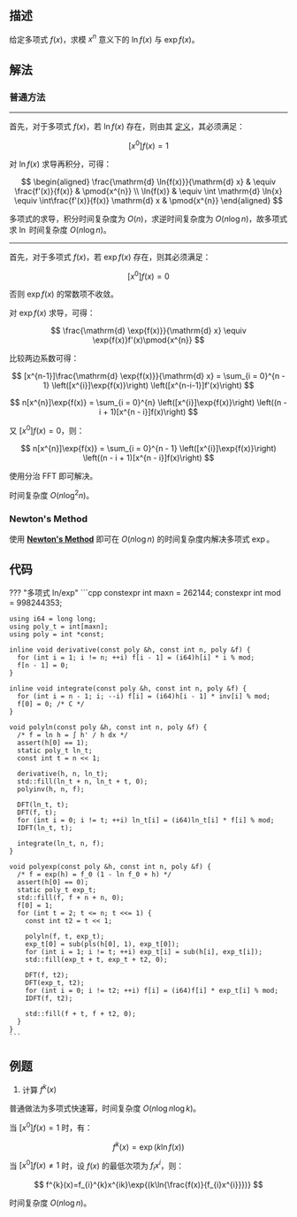 ## 描述

给定多项式 $f(x)$，求模 $x^{n}$ 意义下的 $\ln{f(x)}$ 与 $\exp{f(x)}$。

## 解法

### 普通方法

* * *

首先，对于多项式 $f(x)$，若 $\ln{f(x)}$ 存在，则由其 [定义](./intro.md#复合)，其必须满足：

$$
[x^{0}]f(x)=1
$$

对 $\ln{f(x)}$ 求导再积分，可得：

$$
\begin{aligned}
    \frac{\mathrm{d} \ln{f(x)}}{\mathrm{d} x} & \equiv \frac{f'(x)}{f(x)} & \pmod{x^{n}} \\
    \ln{f(x)} & \equiv \int \mathrm{d} \ln{x} \equiv \int\frac{f'(x)}{f(x)} \mathrm{d} x & \pmod{x^{n}}
\end{aligned}
$$

多项式的求导，积分时间复杂度为 $O(n)$，求逆时间复杂度为 $O(n\log{n})$，故多项式求 $\ln$ 时间复杂度 $O(n\log{n})$。

* * *

首先，对于多项式 $f(x)$，若 $\exp{f(x)}$ 存在，则其必须满足：

$$
[x^{0}]f(x)=0
$$

否则 $\exp{f(x)}$ 的常数项不收敛。

对 $\exp{f(x)}$ 求导，可得：

$$
\frac{\mathrm{d} \exp{f(x)}}{\mathrm{d} x} \equiv \exp{f(x)}f'(x)\pmod{x^{n}}
$$

比较两边系数可得：

$$
[x^{n-1}]\frac{\mathrm{d} \exp{f(x)}}{\mathrm{d} x} = \sum_{i = 0}^{n - 1} \left([x^{i}]\exp{f(x)}\right) \left([x^{n-i-1}]f'(x)\right)
$$

$$
n[x^{n}]\exp{f(x)} = \sum_{i = 0}^{n} \left([x^{i}]\exp{f(x)}\right) \left((n - i + 1)[x^{n - i}]f(x)\right)
$$

又 $[x^{0}]f(x)=0$，则：

$$
n[x^{n}]\exp{f(x)} = \sum_{i = 0}^{n - 1} \left([x^{i}]\exp{f(x)}\right) \left((n - i + 1)[x^{n - i}]f(x)\right)
$$

使用分治 FFT 即可解决。

时间复杂度 $O(n\log^{2}{n})$。

### Newton's Method

使用 [**Newton's Method**](./newton.md#newtons-method) 即可在 $O(n\log{n})$ 的时间复杂度内解决多项式 $\exp$。

## 代码

??? "多项式 ln/exp"
    ```cpp
    constexpr int maxn = 262144;
    constexpr int mod = 998244353;
    
    using i64 = long long;
    using poly_t = int[maxn];
    using poly = int *const;
    
    inline void derivative(const poly &h, const int n, poly &f) {
      for (int i = 1; i != n; ++i) f[i - 1] = (i64)h[i] * i % mod;
      f[n - 1] = 0;
    }
    
    inline void integrate(const poly &h, const int n, poly &f) {
      for (int i = n - 1; i; --i) f[i] = (i64)h[i - 1] * inv[i] % mod;
      f[0] = 0; /* C */
    }
    
    void polyln(const poly &h, const int n, poly &f) {
      /* f = ln h = ∫ h' / h dx */
      assert(h[0] == 1);
      static poly_t ln_t;
      const int t = n << 1;
    
      derivative(h, n, ln_t);
      std::fill(ln_t + n, ln_t + t, 0);
      polyinv(h, n, f);
    
      DFT(ln_t, t);
      DFT(f, t);
      for (int i = 0; i != t; ++i) ln_t[i] = (i64)ln_t[i] * f[i] % mod;
      IDFT(ln_t, t);
    
      integrate(ln_t, n, f);
    }
    
    void polyexp(const poly &h, const int n, poly &f) {
      /* f = exp(h) = f_0 (1 - ln f_0 + h) */
      assert(h[0] == 0);
      static poly_t exp_t;
      std::fill(f, f + n + n, 0);
      f[0] = 1;
      for (int t = 2; t <= n; t <<= 1) {
        const int t2 = t << 1;
    
        polyln(f, t, exp_t);
        exp_t[0] = sub(pls(h[0], 1), exp_t[0]);
        for (int i = 1; i != t; ++i) exp_t[i] = sub(h[i], exp_t[i]);
        std::fill(exp_t + t, exp_t + t2, 0);
    
        DFT(f, t2);
        DFT(exp_t, t2);
        for (int i = 0; i != t2; ++i) f[i] = (i64)f[i] * exp_t[i] % mod;
        IDFT(f, t2);
    
        std::fill(f + t, f + t2, 0);
      }
    }
    ```

## 例题

1.  计算 $f^{k}(x)$

普通做法为多项式快速幂，时间复杂度 $O(n\log{n}\log{k})$。

当 $[x^{0}]f(x)=1$ 时，有：

$$
f^{k}(x)=\exp{(k\ln{f(x)})}
$$

当 $[x^{0}]f(x)\neq 1$ 时，设 $f(x)$ 的最低次项为 $f_{i}x^{i}$，则：

$$
f^{k}(x)=f_{i}^{k}x^{ik}\exp{(k\ln{\frac{f(x)}{f_{i}x^{i}}})}
$$

时间复杂度 $O(n\log{n})$。
